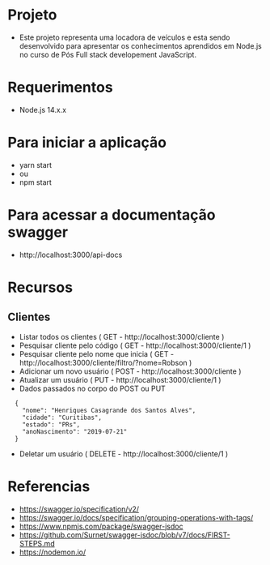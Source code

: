 # Projeto
- Este projeto representa uma locadora de veículos e esta sendo desenvolvido para apresentar os conhecimentos aprendidos em Node.js no curso de Pós Full stack developement JavaScript.

# Requerimentos
- Node.js 14.x.x

# Para iniciar a aplicação
- yarn start
- ou
- npm start

# Para acessar a documentação swagger
- http://localhost:3000/api-docs

# Recursos
## Clientes
- Listar todos os clientes ( GET - http://localhost:3000/cliente )
- Pesquisar cliente pelo código ( GET - http://localhost:3000/cliente/1 )
- Pesquisar cliente pelo nome que inicia ( GET - http://localhost:3000/cliente/filtro/?nome=Robson )
- Adicionar um novo usuário ( POST - http://localhost:3000/cliente )
- Atualizar um usuário ( PUT - http://localhost:3000/cliente/1 )
- Dados passados no corpo do POST ou PUT
```
  {
    "nome": "Henriques Casagrande dos Santos Alves",
    "cidade": "Curitibas",
    "estado": "PRs",
    "anoNascimento": "2019-07-21"
  }
```
- Deletar um usuário ( DELETE - http://localhost:3000/cliente/1 )

# Referencias
- https://swagger.io/specification/v2/
- https://swagger.io/docs/specification/grouping-operations-with-tags/
- https://www.npmjs.com/package/swagger-jsdoc
- https://github.com/Surnet/swagger-jsdoc/blob/v7/docs/FIRST-STEPS.md
- https://nodemon.io/